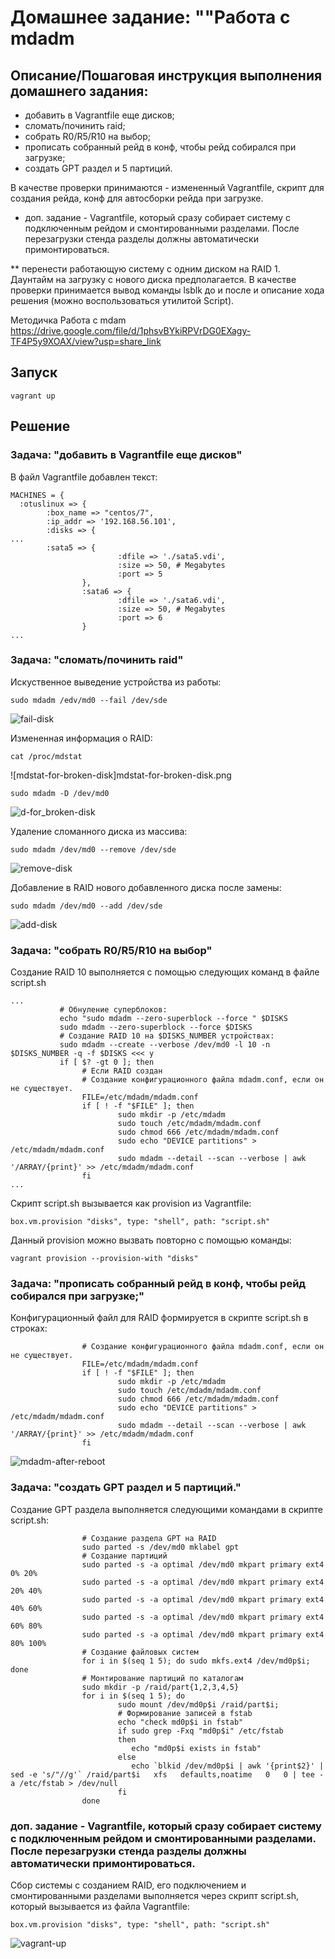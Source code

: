 # Домашнее задание: ""Работа с mdadm

## Описание/Пошаговая инструкция выполнения домашнего задания:

- добавить в Vagrantfile еще дисков;
- сломать/починить raid;
- собрать R0/R5/R10 на выбор;
- прописать собранный рейд в конф, чтобы рейд собирался при загрузке;
- создать GPT раздел и 5 партиций.

В качестве проверки принимаются - измененный Vagrantfile, скрипт для создания рейда, конф для автосборки рейда при загрузке.

* доп. задание - Vagrantfile, который сразу собирает систему с подключенным рейдом и смонтированными разделами. После перезагрузки стенда разделы должны автоматически примонтироваться.

** перенести работающую систему с одним диском на RAID 1. Даунтайм на загрузку с нового диска предполагается. В качестве проверки принимается вывод команды lsblk до и после и описание хода решения (можно воспользоваться утилитой Script).
        
Методичка Работа с mdam https://drive.google.com/file/d/1phsvBYkiRPVrDG0EXagy-TF4P5y9XOAX/view?usp=share_link

## Запуск

```
vagrant up
```

## Решение

### Задача: "добавить в Vagrantfile еще дисков"

В файл Vagrantfile добавлен текст:
```
MACHINES = {
  :otuslinux => {
        :box_name => "centos/7",
        :ip_addr => '192.168.56.101',
        :disks => {
...
		:sata5 => {
                        :dfile => './sata5.vdi',
                        :size => 50, # Megabytes
                        :port => 5
                },
                :sata6 => {
                        :dfile => './sata6.vdi',
                        :size => 50, # Megabytes
                        :port => 6
                }
...
```

### Задача: "сломать/починить raid"

Искуственное выведение устройства из работы:
```
sudo mdadm /edv/md0 --fail /dev/sde
```
![fail-disk](imgs/fail-disk.png)

Измененная информация о RAID:
```
cat /proc/mdstat
```
![mdstat-for-broken-disk]mdstat-for-broken-disk.png

```
sudo mdadm -D /dev/md0
```
![d-for_broken-disk](imgs/d-for_broken-disk.png)

Удаление сломанного диска из массива:
```
sudo mdadm /dev/md0 --remove /dev/sde
```
![remove-disk](imgs/remove-disk.png)

Добавление в RAID нового добавленного диска после замены:
```
sudo mdadm /dev/md0 --add /dev/sde
```
![add-disk](imgs/add-disk.png)


### Задача: "собрать R0/R5/R10 на выбор"

Создание RAID 10 выполняется с помощью следующих команд в файле script.sh
```
...
           # Обнуление суперблоков:
           echo "sudo mdadm --zero-superblock --force " $DISKS
           sudo mdadm --zero-superblock --force $DISKS
           # Создание RAID 10 на $DISKS_NUMBER устройствах:
           sudo mdadm --create --verbose /dev/md0 -l 10 -n $DISKS_NUMBER -q -f $DISKS <<< y
           if [ $? -gt 0 ]; then
                # Если RAID создан
                # Создание конфигурационного файла mdadm.conf, если он не существует.
                FILE=/etc/mdadm/mdadm.conf
                if [ ! -f "$FILE" ]; then
                        sudo mkdir -p /etc/mdadm
                        sudo touch /etc/mdadm/mdadm.conf
                        sudo chmod 666 /etc/mdadm/mdadm.conf
                        sudo echo "DEVICE partitions" > /etc/mdadm/mdadm.conf
                        sudo mdadm --detail --scan --verbose | awk '/ARRAY/{print}' >> /etc/mdadm/mdadm.conf
                fi
...
```

Скрипт script.sh вызывается как provision из Vagrantfile:
```
box.vm.provision "disks", type: "shell", path: "script.sh"
```

Данный provision можно вызвать повторно с помощью команды:
```
vagrant provision --provision-with "disks"
```

### Задача: "прописать собранный рейд в конф, чтобы рейд собирался при загрузке;"

Конфигурационный файл для RAID формируется в скрипте script.sh в строках:
```
                # Создание конфигурационного файла mdadm.conf, если он не существует.
                FILE=/etc/mdadm/mdadm.conf
                if [ ! -f "$FILE" ]; then
                        sudo mkdir -p /etc/mdadm
                        sudo touch /etc/mdadm/mdadm.conf
                        sudo chmod 666 /etc/mdadm/mdadm.conf
                        sudo echo "DEVICE partitions" > /etc/mdadm/mdadm.conf
                        sudo mdadm --detail --scan --verbose | awk '/ARRAY/{print}' >> /etc/mdadm/mdadm.conf
                fi

```

![mdadm-after-reboot](imgs/mdadm-after-reboot.png)

### Задача: "создать GPT раздел и 5 партиций."

Создание GPT раздела выполняется следующими командами в скрипте script.sh:
```
                # Создание раздела GPT на RAID
                sudo parted -s /dev/md0 mklabel gpt
                # Создание партиций
                sudo parted -s -a optimal /dev/md0 mkpart primary ext4 0% 20%
                sudo parted -s -a optimal /dev/md0 mkpart primary ext4 20% 40%
                sudo parted -s -a optimal /dev/md0 mkpart primary ext4 40% 60%
                sudo parted -s -a optimal /dev/md0 mkpart primary ext4 60% 80%
                sudo parted -s -a optimal /dev/md0 mkpart primary ext4 80% 100%
                # Создание файловых систем
                for i in $(seq 1 5); do sudo mkfs.ext4 /dev/md0p$i; done
                # Монтирование партиций по каталогам
                sudo mkdir -p /raid/part{1,2,3,4,5}
                for i in $(seq 1 5); do
                        sudo mount /dev/md0p$i /raid/part$i;
                        # Формирование записей в fstab
                        echo "check md0p$i in fstab"
                        if sudo grep -Fxq "md0p$i" /etc/fstab
                        then
                           echo "md0p$i exists in fstab"
                        else
                           echo `blkid /dev/md0p$i | awk '{print$2}' | sed -e 's/"//g'` /raid/part$i   xfs   defaults,noatime   0   0 | tee -a /etc/fstab > /dev/null
                        fi
                done

```

### доп. задание - Vagrantfile, который сразу собирает систему с подключенным рейдом и смонтированными разделами. После перезагрузки стенда разделы должны автоматически примонтироваться.

Сбор системы с созданием RAID, его подключением и смонтированными разделами выполняется через скрипт script.sh, который вызывается из файла Vagrantfile:
```
box.vm.provision "disks", type: "shell", path: "script.sh"
```

![vagrant-up](imgs/vagrant-up.png)







